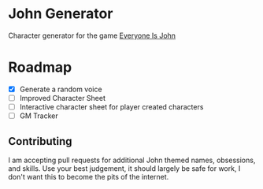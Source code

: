 # John Generator 
Character generator for the game [Everyone Is John](https://img.4plebs.org/boards/tg/image/1377/34/1377343288798.pdf)

# Roadmap 
- [x] Generate a random voice 
- [ ] Improved Character Sheet 
- [ ] Interactive character sheet for player created characters
- [ ] GM Tracker 

## Contributing 
I am accepting pull requests for additional John themed names, obsessions, and skills.
Use your best judgement, it should largely be safe for work, I don't want this to become the pits of the internet. 
